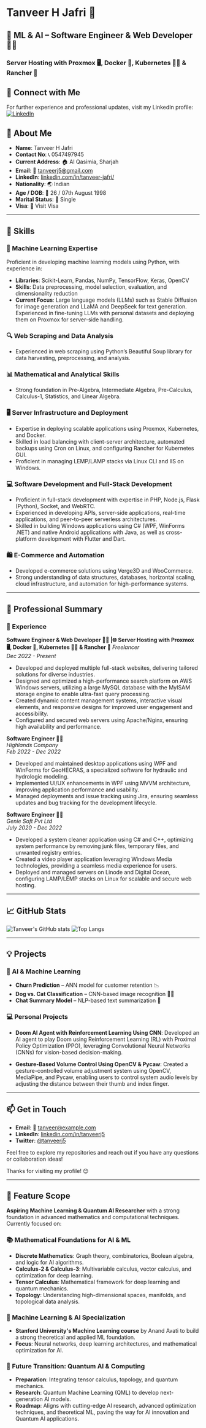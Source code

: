 # Tanveer H Jafri 🌟
## 🤖 ML & AI – Software Engineer & Web Developer 👨‍💻
### Server Hosting with Proxmox 🖥️, Docker 🐳, Kubernetes 🧑‍💻 & Rancher 🐄

## 🚀 Connect with Me  
For further experience and professional updates, visit my LinkedIn profile:  
[![LinkedIn](https://img.shields.io/badge/LinkedIn-Tanveer%20Jafri-blue?style=flat&logo=linkedin)](https://www.linkedin.com/in/tanveer-jafri/)  

## 📌 About Me

- **Name**: Tanveer H Jafri
- **Contact No**: 📞 0547497945
- **Current Address**: 🏠 Al Qasimia, Sharjah
- **Email**: 📧 [tanveerj5@gmail.com](mailto:tanveerj5@gmail.com)
- **LinkedIn**: [linkedin.com/in/tanveer-jafri/](https://linkedin.com/in/tanveer-jafri/)
- **Nationality**: 🌏 Indian
- **Age / DOB**: 🎂 26 / 07th August 1998
- **Marital Status**: 💍 Single
- **Visa**: 🛂 Visit Visa

---

## 🔧 Skills

### 🤖 Machine Learning Expertise
Proficient in developing machine learning models using Python, with experience in:
- **Libraries**: Scikit-Learn, Pandas, NumPy, TensorFlow, Keras, OpenCV
- **Skills**: Data preprocessing, model selection, evaluation, and dimensionality reduction
- **Current Focus**: Large language models (LLMs) such as Stable Diffusion for image generation and LLaMA and DeepSeek for text generation. Experienced in fine-tuning LLMs with personal datasets and deploying them on Proxmox for server-side handling.

### 🔍 Web Scraping and Data Analysis
- Experienced in web scraping using Python’s Beautiful Soup library for data harvesting, preprocessing, and analysis.

### 📊 Mathematical and Analytical Skills
- Strong foundation in Pre-Algebra, Intermediate Algebra, Pre-Calculus, Calculus-1, Statistics, and Linear Algebra.

### 🖥️ Server Infrastructure and Deployment
- Expertise in deploying scalable applications using Proxmox, Kubernetes, and Docker.
- Skilled in load balancing with client-server architecture, automated backups using Cron on Linux, and configuring Rancher for Kubernetes GUI.
- Proficient in managing LEMP/LAMP stacks via Linux CLI and IIS on Windows.

### 💻 Software Development and Full-Stack Development
- Proficient in full-stack development with expertise in PHP, Node.js, Flask (Python), Socket, and WebRTC.
- Experienced in developing APIs, server-side applications, real-time applications, and peer-to-peer serverless architectures.
- Skilled in building Windows applications using C# (WPF, WinForms .NET) and native Android applications with Java, as well as cross-platform development with Flutter and Dart.

### 🛍️ E-Commerce and Automation
- Developed e-commerce solutions using Verge3D and WooCommerce.
- Strong understanding of data structures, databases, horizontal scaling, cloud infrastructure, and automation for high-performance systems.

---

## 📜 Professional Summary

### 🏢 Experience

**Software Engineer & Web Developer 👨‍💻 |🌐 Server Hosting with Proxmox 🖥️, Docker 🐳, Kubernetes 🧑‍💻 & Rancher 🐄**
*Freelancer*  
*Dec 2022 - Present*
- Developed and deployed multiple full-stack websites, delivering tailored solutions for diverse industries.
- Designed and optimized a high-performance search platform on AWS Windows servers, utilizing a large MySQL database with the MyISAM storage engine to enable ultra-fast query processing.
- Created dynamic content management systems, interactive visual elements, and responsive designs for improved user engagement and accessibility.
- Configured and secured web servers using Apache/Nginx, ensuring high availability and performance.

**Software Engineer 👨‍💻**  
*Highlands Company*  
*Feb 2022 - Dec 2022*
- Developed and maintained desktop applications using WPF and WinForms for GeoHECRAS, a specialized software for hydraulic and hydrologic modeling.
- Implemented UI/UX enhancements in WPF using MVVM architecture, improving application performance and usability.
- Managed deployments and issue tracking using Jira, ensuring seamless updates and bug tracking for the development lifecycle.

**Software Engineer 👨‍💻**  
*Genie Soft Pvt Ltd*  
*July 2020 - Dec 2022*
- Developed a system cleaner application using C# and C++, optimizing system performance by removing junk files, temporary files, and unwanted registry entries.
- Created a video player application leveraging Windows Media technologies, providing a seamless media experience for users.
- Deployed and managed servers on Linode and Digital Ocean, configuring LAMP/LEMP stacks on Linux for scalable and secure web hosting.

---

## 📈 GitHub Stats

![Tanveer's GitHub stats](https://github-readme-stats.vercel.app/api?username=tanveerj5&show_icons=true&theme=radical)
![Top Langs](https://github-readme-stats.vercel.app/api/top-langs/?username=tanveerj5&layout=compact&theme=radical)

---

## 💡 Projects

### 🤖 AI & Machine Learning

- **Churn Prediction** – ANN model for customer retention 📉
- **Dog vs. Cat Classification** – CNN-based image recognition 🐶🐱
- **Chat Summary Model** – NLP-based text summarization 📝

### 💻 Personal Projects

- **Doom AI Agent with Reinforcement Learning Using CNN**: Developed an AI agent to play Doom using Reinforcement Learning (RL) with Proximal Policy Optimization (PPO), leveraging Convolutional Neural Networks (CNNs) for vision-based decision-making.

- **Gesture-Based Volume Control Using OpenCV & Pycaw**: Created a gesture-controlled volume adjustment system using OpenCV, MediaPipe, and Pycaw, enabling users to control system audio levels by adjusting the distance between their thumb and index finger.

---

## 📫 Get in Touch

- **Email**: 📧 [tanveer@example.com](mailto:tanveer@example.com)
- **LinkedIn**: [linkedin.com/in/tanveerj5](https://www.linkedin.com/in/tanveerj5)
- **Twitter**: [@tanveerj5](https://twitter.com/tanveerj5)

Feel free to explore my repositories and reach out if you have any questions or collaboration ideas!

Thanks for visiting my profile! 😊

---

## 🌟 Feature Scope

**Aspiring Machine Learning & Quantum AI Researcher** with a strong foundation in advanced mathematics and computational techniques. Currently focused on:

### 📚 Mathematical Foundations for AI & ML
- **Discrete Mathematics**: Graph theory, combinatorics, Boolean algebra, and logic for AI algorithms.
- **Calculus-2 & Calculus-3**: Multivariable calculus, vector calculus, and optimization for deep learning.
- **Tensor Calculus**: Mathematical framework for deep learning and quantum mechanics.
- **Topology**: Understanding high-dimensional spaces, manifolds, and topological data analysis.

### 🤖 Machine Learning & AI Specialization
- **Stanford University's Machine Learning course** by Anand Avati to build a strong theoretical and applied ML foundation.
- **Focus**: Neural networks, deep learning architectures, and mathematical optimization for AI.

### 🔮 Future Transition: Quantum AI & Computing
- **Preparation**: Integrating tensor calculus, topology, and quantum mechanics.
- **Research**: Quantum Machine Learning (QML) to develop next-generation AI models.
- **Roadmap**: Aligns with cutting-edge AI research, advanced optimization techniques, and theoretical ML, paving the way for AI innovation and Quantum AI applications.
